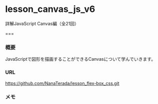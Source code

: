 # lesson_canvas_js_v6


詳解JavaScript Canvas編（全21回）

===

### 概要
JavaScriptで図形を描画することができるCanvasについて学んでいきます。

### URL
https://github.com/NanaTerada/lesson_flex-box_css.git

### メモ
